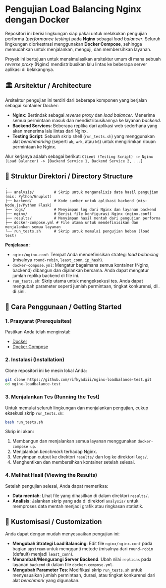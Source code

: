 # Pengujian Load Balancing Nginx dengan Docker

Repositori ini berisi lingkungan siap pakai untuk melakukan pengujian performa (*performance testing*) pada **Nginx** sebagai *load balancer*. Seluruh lingkungan diorkestrasi menggunakan **Docker Compose**, sehingga memudahkan untuk menjalankan, menguji, dan membersihkan layanan.

Proyek ini bertujuan untuk mensimulasikan arsitektur umum di mana sebuah *reverse proxy* (Nginx) mendistribusikan lalu lintas ke beberapa server aplikasi di belakangnya.

## 🏛️ Arsitektur / Architecture

Arsitektur pengujian ini terdiri dari beberapa komponen yang berjalan sebagai kontainer Docker:

  * **Nginx**: Bertindak sebagai *reverse proxy* dan *load balancer*. Menerima semua permintaan masuk dan mendistribusikannya ke layanan *backend*.
  * **Backend Services**: Beberapa replika dari aplikasi web sederhana yang akan menerima lalu lintas dari Nginx.
  * **Testing Script**: Sebuah skrip shell (`run_tests.sh`) yang menggunakan alat *benchmarking* (seperti `ab`, `wrk`, atau `k6`) untuk mengirimkan ribuan permintaan ke Nginx.

Alur kerjanya adalah sebagai berikut:
`Client (Testing Script) -> Nginx (Load Balancer) -> [Backend Service 1, Backend Service 2, ...]`

## 📁 Struktur Direktori / Directory Structure

```
.
├── analysis/         # Skrip untuk menganalisis data hasil pengujian (mis: Python/Gnuplot)
├── backend/          # Kode sumber untuk aplikasi backend (mis: Node.js/Python Flask)
├── logs/             # Menyimpan log dari Nginx dan layanan backend
├── nginx/            # Berisi file konfigurasi Nginx (nginx.conf)
├── results/          # Menyimpan hasil mentah dari pengujian performa
├── docker-compose.yml # File utama untuk mendefinisikan dan menjalankan semua layanan
└── run_tests.sh      # Skrip untuk memulai pengujian beban (load test)
```

**Penjelasan:**

  * `nginx/nginx.conf`: Tempat Anda mendefinisikan strategi *load balancing* (misalnya `round-robin`, `least_conn`, `ip_hash`).
  * `docker-compose.yml`: Mengatur bagaimana semua kontainer (Nginx, backend) dibangun dan dijalankan bersama. Anda dapat mengatur jumlah replika backend di file ini.
  * `run_tests.sh`: Skrip utama untuk mengeksekusi tes. Anda dapat mengubah parameter seperti jumlah permintaan, tingkat konkurensi, dll. di sini.

## 🚀 Cara Penggunaan / Getting Started

### 1\. Prasyarat (Prerequisites)

Pastikan Anda telah menginstal:

  * [Docker](https://docs.docker.com/get-docker/)
  * [Docker Compose](https://docs.docker.com/compose/install/)

### 2\. Instalasi (Installation)

Clone repositori ini ke mesin lokal Anda:

```bash
git clone https://github.com/rifkyadiii/nginx-loadbalance-test.git
cd nginx-loadbalance-test
```

### 3\. Menjalankan Tes (Running the Test)

Untuk memulai seluruh lingkungan dan menjalankan pengujian, cukup eksekusi skrip `run_tests.sh`:

```bash
bash run_tests.sh
```

Skrip ini akan:

1.  Membangun dan menjalankan semua layanan menggunakan `docker-compose up`.
2.  Menjalankan *benchmark* terhadap Nginx.
3.  Menyimpan output ke direktori `results/` dan log ke direktori `logs/`.
4.  Menghentikan dan membersihkan kontainer setelah selesai.

### 4\. Melihat Hasil (Viewing the Results)

Setelah pengujian selesai, Anda dapat memeriksa:

  * **Data mentah**: Lihat file yang dihasilkan di dalam direktori `results/`.
  * **Analisis**: Jalankan skrip yang ada di direktori `analysis/` untuk memproses data mentah menjadi grafik atau ringkasan statistik.

## 🔧 Kustomisasi / Customization

Anda dapat dengan mudah menyesuaikan pengujian ini:

  * **Mengubah Strategi Load Balancing**: Edit file `nginx/nginx.conf` pada bagian `upstream` untuk mengganti metode (misalnya dari `round-robin` (default) menjadi `least_conn`).
  * **Menambah/Mengurangi Server Backend**: Ubah nilai `replicas` pada layanan `backend` di dalam file `docker-compose.yml`.
  * **Mengubah Parameter Tes**: Modifikasi skrip `run_tests.sh` untuk menyesuaikan jumlah permintaan, durasi, atau tingkat konkurensi dari alat *benchmark* yang digunakan.
